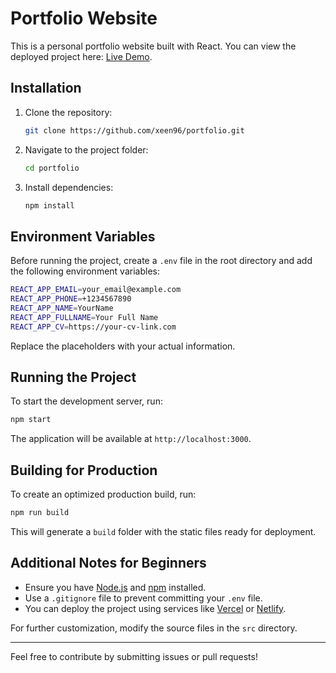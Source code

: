 # Portfolio Website

This is a personal portfolio website built with React. You can view the deployed project here: [Live Demo](https://xeen96.github.io/portfolio/).

## Installation

1. Clone the repository:
   ```sh
   git clone https://github.com/xeen96/portfolio.git
   ```
2. Navigate to the project folder:
   ```sh
   cd portfolio
   ```
3. Install dependencies:
   ```sh
   npm install
   ```

## Environment Variables

Before running the project, create a `.env` file in the root directory and add the following environment variables:

```sh
REACT_APP_EMAIL=your_email@example.com
REACT_APP_PHONE=+1234567890
REACT_APP_NAME=YourName
REACT_APP_FULLNAME=Your Full Name
REACT_APP_CV=https://your-cv-link.com
```

Replace the placeholders with your actual information.

## Running the Project

To start the development server, run:
```sh
npm start
```

The application will be available at `http://localhost:3000`.

## Building for Production

To create an optimized production build, run:
```sh
npm run build
```

This will generate a `build` folder with the static files ready for deployment.

## Additional Notes for Beginners

- Ensure you have [Node.js](https://nodejs.org/) and [npm](https://www.npmjs.com/) installed.
- Use a `.gitignore` file to prevent committing your `.env` file.
- You can deploy the project using services like [Vercel](https://vercel.com/) or [Netlify](https://www.netlify.com/).

For further customization, modify the source files in the `src` directory.

---

Feel free to contribute by submitting issues or pull requests!

